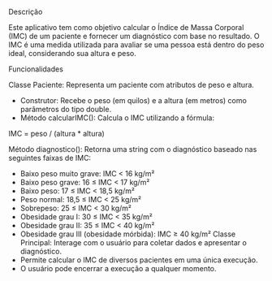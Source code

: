 Descrição

Este aplicativo tem como objetivo calcular o Índice de Massa Corporal (IMC) de um paciente e fornecer um diagnóstico com base no resultado. O IMC é uma medida utilizada para avaliar se uma pessoa está dentro do peso ideal, considerando sua altura e peso.

Funcionalidades

Classe Paciente: Representa um paciente com atributos de peso e altura.
- Construtor: Recebe o peso (em quilos) e a altura (em metros) como parâmetros do tipo double.
- Método calcularIMC(): Calcula o IMC utilizando a fórmula:

IMC = peso / (altura * altura)

Método diagnostico(): Retorna uma string com o diagnóstico baseado nas seguintes faixas de IMC:
- Baixo peso muito grave: IMC < 16 kg/m²
- Baixo peso grave: 16 ≤ IMC < 17 kg/m²
- Baixo peso: 17 ≤ IMC < 18,5 kg/m²
- Peso normal: 18,5 ≤ IMC < 25 kg/m²
- Sobrepeso: 25 ≤ IMC < 30 kg/m²
- Obesidade grau I: 30 ≤ IMC < 35 kg/m²
- Obesidade grau II: 35 ≤ IMC < 40 kg/m²
- Obesidade grau III (obesidade mórbida): IMC ≥ 40 kg/m²
Classe Principal: Interage com o usuário para coletar dados e apresentar o diagnóstico.
- Permite calcular o IMC de diversos pacientes em uma única execução.
- O usuário pode encerrar a execução a qualquer momento.
